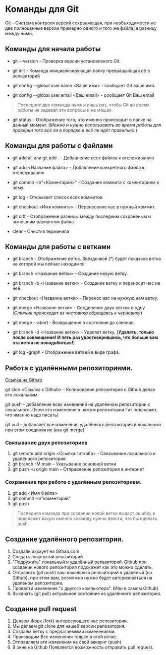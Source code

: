 # Команды для Git

Git - Система контроля версий сохраняющая, при необъходимости не две полноценные версии примерно одного и того же файла, а разницу между ними. 

## Команды для начала работы

* git --version - Проверка версии установленого Git.

* git init - Команда инициализирующая папку превращающая её в репазиторий 

* git config --global user.name <Ваше имя> - сообщает Git ваше имя.

* git config --global user.email <Ваш email> - сообщает Git Ваш email 

> Последние две команды нужны лишь раз, чтобы Git во время работы не задавал эти вопросы и не мешал.

* git status - Отображение того, что именно происходит в папке на данный момент. (_Можно и нужно использовать во время работы для проверки того всё ли в порядке и всё ли идёт правильно._)

## Команды для работы с файлами

* git add all или git add . - Добавление всех файлов к отслеживанию

* git add <Название файла> - Добавление конкретного файла к отслеживанию

* git commit -m"<Коментарий>" - Создание коммита с коментарием к нему. 

* git log - Открывает список всех коммитов.

* git checkout <Имя коммита> - Перенесение нас в нужный коммит.

* git diff - Отображение разницы между последним сохранёным и нынешним вариантом файла.

* clear - Очистка терминала

## Команды для работы с ветками

* git branch - Отображение веток. Звёздочкой (*) будет показана ветка на которой мы сейчас находимся

* git branch <Название ветки> - Создание новую ветку.

* git branch -b <Название ветки> - Создание ветку и переносит нас на неё.

* git checkout <Название ветки> - Перенос нас на нужную нам ветку.

* git merge <Название ветки> - Соединение двух веткок в одну (_Слияние происходит из чистовика обращаясь к черновику_) 

* git merge --abort - Возвращение в состояние до слияния. 

* git branch -d <Название ветки> - Удаляет ветку. (**Удалять, только после совмещения! И пять раз удостоверившись, что больше вам эта ветка не понадобиться!**)

* git log -graph - Отображение ветвей в виде графа.

## Работа с удалёнными репозиториями.

[Ссылка на Githab](https://github.com/)

git clon <Ссылка с Github> - Копирование репозитория с Github делая его локальным.

git push – добавление всех изменений на удалённом репозитории с локального. (Если это изменение в чужом репозитории Гит подскажет, что именно надо писать)

git pull – добавляет все изменения удалённого репозитория в локальный при этом соединяя их (как git merge)

### Связывание двух репозиториев

1. git remote add origin <Ссылка гитхаба> - Связывание локального и удалённого репозитория.
2. git branch -M main – Указывание основной ветки
3. git push -u origin main – Отправление репозитория в интернет

### Сохранение при работе с удалённым репозиторием.

1. git add <Имя Файла>
2. git commit -m"коментарий"
3. git push

> Последняя команда при создании новой ветки выдаст ошибку и подскажет какую именно команду нужно ввести, что бы сделать push.

## Создание удалённого репозитория.

1. Создали аккаунт на Githab.com
2. Создать локальный репазиторий
3. "Подружить" локальный и удалённый репазиторий. Github при создании нового репозитория подскажет как это можно сделать.
4. Отправить (git push) ваш локальный репозиторий в удалёный (на Github), при этом вам, возможно нужно будет авторизоваться на удалёном репозитории.
5. Провести изменение "с другого компьютера". (Или в самом Github)
6. Выкачать (git pull) актуальное состояние из удалённого репозитория. 

## Создание pull request

1. Делаем Форк (fork) интересующего нас репозитория.
2. Мы делаем git clone для нашей версии репозитория.
3. Создаём ветку с предлагаемыми изменениями.
4. Производим Все изменения только в этой ветке.
5. Отправляем эти изменения на свой аккаунт (push)
6. В окне на Github Появляется возможность отправить pull request.
